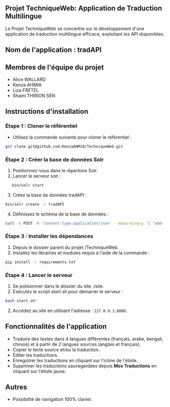 ## Projet TechniqueWeb: Application de Traduction Multilingue

Le Projet TechniqueWeb se concentre sur le développement d'une application de traduction multilingue efficace, exploitant les API disponibles.

## Nom de l'application : tradAPI

## Membres de l'équipe du projet

- Alice WALLARD
- Kenza AHMIA
- Liza FRETEL
- Shami THIRION SEN

## Instructions d'installation

### Étape 1 : Cloner le référentiel

- Utilisez la commande suivante pour cloner le référentiel :

```bash
git clone git@github.com:KenzaAHMIA/TechniqueWeb.git
```

### Étape 2 : Créer la base de données Solr

1. Positionnez-vous dans le répertoire Solr.
2. Lancer le serveur solr :

```bash
   bin/solr start
```

3. Créez la base de données tradAPI :

```bash
bin/solr create -c tradAPI
```

4. Définissez le schéma de la base de données :

```bash
curl -X POST -H 'Content-type:application/json' --data-binary '{ "add-field": [{"name":"id", "type":"integer", "multiValued":false, "stored":true, "indexed":true} ,{"name":"langue", "type":"string", "multiValued":false, "stored":true, "indexed":true}, {"name":"trad_source", "type":"string", "multiValued":false, "stored":true, "indexed":true}, {"name":"trad_cible", "type":"string", "multiValued":false, "stored":true, "indexed":true} ]}' http://localhost:8983/solr/tradAPI/schema
```

### Étape 3 : Installer les dépendances

1. Depuis le dossier parent du projet /TechniqueWeb.
2. Installez les librairies et modules requis à l'aide de la commande :

```bash
pip install -r requirements.txt
```

### Étape 4 : Lancer le serveur

1.  Se potisionner dans le dossier du site ./site.
2.  Exécutez le script _start.sh_ pour démarrer le serveur :

```bash
bash start.sh*
```

2.  Accédez au site en utilisant l'adresse : `127.0.0.1:8000`.

## Fonctionnalités de l'application

- Traduire des textes dans 4 langues différentes (français, arabe, bengali, chinois) et à partir de 2 langues sources (anglais et français).
- Copier le texte source et/ou la traduction.
- Éditer les traductions.
- Enregistrer les traductions en cliquant sur l'icône de l'étoile.
- Supprimer les traductions sauvegardées depuis **Mes Traductions** en cliquant sur l'étoile jaune.

## Autres

- Possibilité de navigation 100% clavier.
